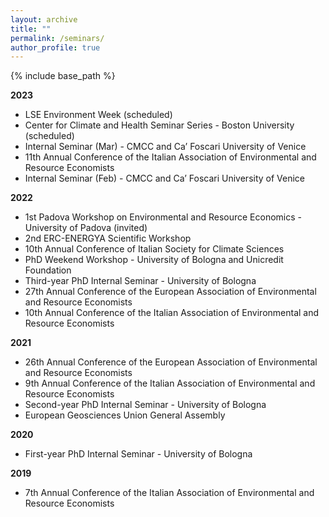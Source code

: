 ```yaml
---
layout: archive
title: ""
permalink: /seminars/
author_profile: true
---
```


{% include base_path %}

**2023**

- LSE Environment Week (scheduled)
- Center for Climate and Health Seminar Series - Boston University (scheduled)
- Internal Seminar (Mar) - CMCC and Ca’ Foscari University of Venice
- 11th Annual Conference of the Italian Association of Environmental and Resource Economists
- Internal Seminar (Feb) - CMCC and Ca’ Foscari University of Venice

**2022**

- 1st Padova Workshop on Environmental and Resource Economics - University of Padova (invited)
- 2nd ERC-ENERGYA Scientific Workshop
- 10th Annual Conference of Italian Society for Climate Sciences
- PhD Weekend Workshop - University of Bologna and Unicredit Foundation
- Third-year PhD Internal Seminar - University of Bologna
- 27th Annual Conference of the European Association of Environmental and Resource Economists
- 10th Annual Conference of the Italian Association of Environmental and Resource Economists

**2021**

- 26th Annual Conference of the European Association of Environmental and Resource Economists
- 9th Annual Conference of the Italian Association of Environmental and Resource Economists
- Second-year PhD Internal Seminar - University of Bologna
- European Geosciences Union General Assembly

**2020**

- First-year PhD Internal Seminar - University of Bologna

**2019**

- 7th Annual Conference of the Italian Association of Environmental and Resource Economists


